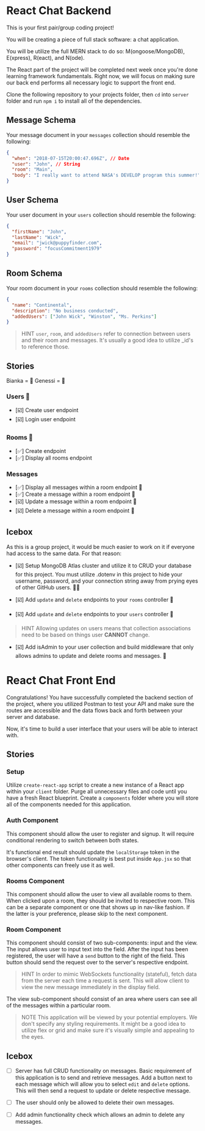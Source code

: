 # React Chat Backend

This is your first pair/group coding project!

You will be creating a piece of full stack software: a chat application.

You will be utilize the full MERN stack to do so: M(ongoose/MongoDB), E(xpress), R(eact), and N(ode).

The React part of the project will be completed next week once you're done learning framework fundamentals. Right now, we will focus on making sure our back end performs all necessary logic to support the front end.

Clone the following repository to your projects folder, then `cd` into `server` folder and run `npm i` to install all of the dependencies.

## Message Schema

Your message document in your `messages` collection should resemble the following:

```json
{
  "when": "2018-07-15T20:00:47.696Z", // Date
  "user": "John", // String
  "room": "Main",
  "body": "I really want to attend NASA's DEVELOP program this summer!"
}
```

## User Schema

Your user document in your `users` collection should resemble the following:

```json
{
  "firstName": "John",
  "lastName": "Wick",
  "email": "jwick@puppyfinder.com",
  "password": "focusCommitment1979"
}
```

## Room Schema

Your room document in your `rooms` collection should resemble the following:

```json
{
  "name": "Continental",
  "description": "No business conducted",
  "addedUsers": ["John Wick", "Winston", "Ms. Perkins"]
}
```

> HINT
> `user`, `room`, and `addedUsers` refer to connection between users and their room and messages.
> It's usually a good idea to utilize \_id's to reference those.

## Stories

<!-- Assigned Tasks -->

Bianka = 🌼
Genessi = 🌻

### Users 🌻

- [☑️] Create user endpoint
- [☑️] Login user endpoint

### Rooms 🌼

- [✅] Create endpoint
- [✅] Display all rooms endpoint

### Messages

- [✅] Display all messages within a room endpoint 🌼
- [✅] Create a message within a room endpoint 🌼
- [☑️] Update a message within a room endpoint 🌻
- [☑️] Delete a message within a room endpoint 🌻

## Icebox

As this is a group project, it would be much easier to work on it if everyone had access to the same data. For that reason:

- [☑️] Setup MongoDB Atlas cluster and utilize it to CRUD your database for this project. You must utilize .dotenv in this project to hide your username, password, and your connection string away from prying eyes of other GitHub users. 🌼🌻

- [☑️] Add `update` and `delete` endpoints to your `rooms` controller 🌼
- [☑️] Add `update` and `delete` endpoints to your `users` controller 🌻

> HINT
> Allowing updates on users means that collection associations need to be based on things user **CANNOT** change.

- [☑️] Add isAdmin to your user collection and build middleware that only allows admins to update and delete rooms and messages. 🌻

# React Chat Front End

Congratulations! You have successfully completed the backend section of the project, where you utilized Postman to test your API and make sure the routes are accessible and the data flows back and forth between your server and database.

Now, it's time to build a user interface that your users will be able to interact with.

## Stories

### Setup

Utilize `create-react-app` script to create a new instance of a React app within your `client` folder. Purge all unnecessary files and code until you have a fresh React blueprint. Create a `components` folder where you will store all of the components needed for this application.

### Auth Component

This component should allow the user to register and signup. It will require conditional rendering to switch between both states.

It's functional end result should update the `localStorage` token in the browser's client. The token functionality is best put inside `App.jsx` so that other components can freely use it as well.

### Rooms Component

This component should allow the user to view all available rooms to them. When clicked upon a room, they should be invited to respective room. This can be a separate component or one that shows up in nav-like fashion. If the latter is your preference, please skip to the next component.

### Room Component

This component should consist of two sub-components: input and the view. The input allows user to input text into the field. After the input has been registered, the user will have a `send` button to the right of the field. This button should send the request over to the server's respective endpoint.

> HINT
> In order to mimic WebSockets functionality (stateful), fetch data from the server each time a request is sent.
> This will allow client to view the new message immediately in the display field.

The view sub-component should consist of an area where users can see all of the messages within a particular room.

> NOTE
> This application will be viewed by your potential employers. We don't specify any styling requirements.
> It might be a good idea to utilize flex or grid and make sure it's visually simple and appealing to the eyes.

## Icebox

- [ ] Server has full CRUD functionality on messages. Basic requirement of this application is to send and retrieve messages. Add a button next to each message which will allow you to select `edit` and `delete` options. This will then send a request to update or delete respective message.

- [ ] The user should only be allowed to delete their own messages.

- [ ] Add admin functionality check which allows an admin to delete any messages.

